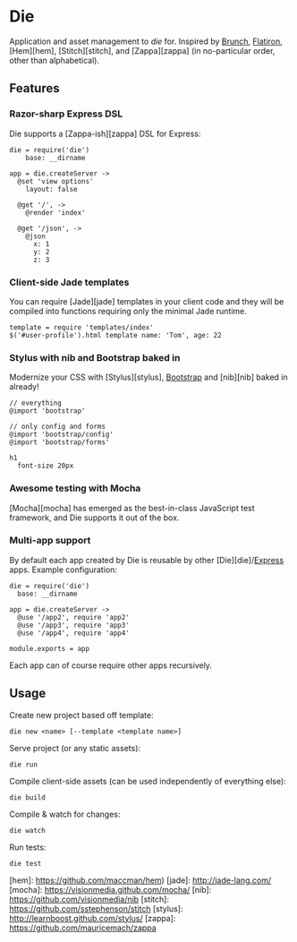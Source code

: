 # Die

Application and asset management to *die* for. Inspired by [Brunch][brunch], [Flatiron][flatiron], [Hem][hem], [Stitch][stitch], and [Zappa][zappa] (in no-particular order, other than alphabetical).

## Features

### Razor-sharp Express DSL
Die supports a [Zappa-ish][zappa] DSL for Express:

    die = require('die')
        base: __dirname

    app = die.createServer ->
      @set 'view options'
        layout: false

      @get '/', ->
        @render 'index'

      @get '/json', ->
        @json
          x: 1
          y: 2
          z: 3

### Client-side Jade templates
You can require [Jade][jade] templates in your client code and they will be compiled into functions requiring only the minimal Jade runtime.

    template = require 'templates/index'
    $('#user-profile').html template name: 'Tom', age: 22

### Stylus with nib and Bootstrap baked in
Modernize your CSS with [Stylus][stylus], [Bootstrap][bootstrap] and [nib][nib] baked in already!

    // everything
    @import 'bootstrap'

    // only config and forms
    @import 'bootstrap/config'
    @import 'bootstrap/forms'

    h1
      font-size 20px

### Awesome testing with Mocha
[Mocha][mocha] has emerged as the best-in-class JavaScript test framework, and Die supports it out of the box.

### Multi-app support
By default each app created by Die is reusable by other [Die][die]/[Express][express] apps. Example configuration:

    die = require('die')
      base: __dirname

    app = die.createServer ->
      @use '/app2', require 'app2'
      @use '/app3', require 'app3'
      @use '/app4', require 'app4'

    module.exports = app

Each app can of course require other apps recursively.

## Usage
Create new project based off template:

    die new <name> [--template <template name>]

Serve project (or any static assets):

    die run

Compile client-side assets (can be used independently of everything else):

    die build

Compile & watch for changes:

    die watch

Run tests:

    die test

[bootstrap]: http://twitter.github.com/bootstrap/
[brunch]: http://brunch.io/
[express]: http://expressjs.com/
[flatiron]: http://flatironjs.org/
[hem]: https://github.com/maccman/hem)
[jade]: http://jade-lang.com/
[mocha]: https://visionmedia.github.com/mocha/
[nib]: https://github.com/visionmedia/nib
[stitch]: https://github.com/sstephenson/stitch
[stylus]: http://learnboost.github.com/stylus/
[zappa]: https://github.com/mauricemach/zappa
